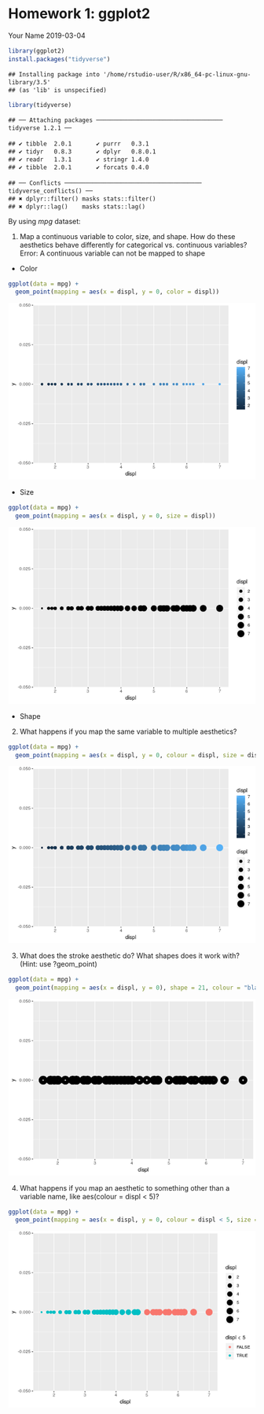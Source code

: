 Homework 1: ggplot2
================
Your Name
2019-03-04

``` r
library(ggplot2)
install.packages("tidyverse")
```

    ## Installing package into '/home/rstudio-user/R/x86_64-pc-linux-gnu-library/3.5'
    ## (as 'lib' is unspecified)

``` r
library(tidyverse)
```

    ## ── Attaching packages ──────────────────────────────────── tidyverse 1.2.1 ──

    ## ✔ tibble  2.0.1       ✔ purrr   0.3.1  
    ## ✔ tidyr   0.8.3       ✔ dplyr   0.8.0.1
    ## ✔ readr   1.3.1       ✔ stringr 1.4.0  
    ## ✔ tibble  2.0.1       ✔ forcats 0.4.0

    ## ── Conflicts ─────────────────────────────────────── tidyverse_conflicts() ──
    ## ✖ dplyr::filter() masks stats::filter()
    ## ✖ dplyr::lag()    masks stats::lag()

By using *mpg* dataset:

1.  Map a continuous variable to color, size, and shape. How do these
    aesthetics behave differently for categorical vs. continuous
    variables? Error: A continuous variable can not be mapped to shape

<!-- end list -->

  - Color

<!-- end list -->

``` r
ggplot(data = mpg) +
  geom_point(mapping = aes(x = displ, y = 0, color = displ))
```

![](index_files/figure-gfm/unnamed-chunk-2-1.png)<!-- -->

  - Size

<!-- end list -->

``` r
ggplot(data = mpg) +
  geom_point(mapping = aes(x = displ, y = 0, size = displ))
```

![](index_files/figure-gfm/unnamed-chunk-3-1.png)<!-- -->

  - Shape

<!-- end list -->

2.  What happens if you map the same variable to multiple aesthetics?

<!-- end list -->

``` r
ggplot(data = mpg) +
  geom_point(mapping = aes(x = displ, y = 0, colour = displ, size = displ))
```

![](index_files/figure-gfm/unnamed-chunk-5-1.png)<!-- -->

3.  What does the stroke aesthetic do? What shapes does it work with?
    (Hint: use ?geom\_point)

<!-- end list -->

``` r
ggplot(data = mpg) +
  geom_point(mapping = aes(x = displ, y = 0), shape = 21, colour = "black", stroke = 5)
```

![](index_files/figure-gfm/unnamed-chunk-6-1.png)<!-- -->

4.  What happens if you map an aesthetic to something other than a
    variable name, like aes(colour = displ \< 5)?

<!-- end list -->

``` r
ggplot(data = mpg) +
  geom_point(mapping = aes(x = displ, y = 0, colour = displ < 5, size = displ))
```

![](index_files/figure-gfm/unnamed-chunk-7-1.png)<!-- -->

